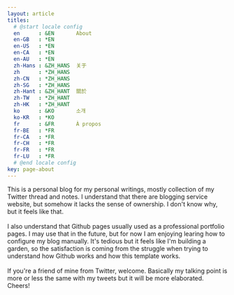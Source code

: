 ```yaml
---
layout: article
titles:
  # @start locale config
  en      : &EN       About
  en-GB   : *EN
  en-US   : *EN
  en-CA   : *EN
  en-AU   : *EN
  zh-Hans : &ZH_HANS  关于
  zh      : *ZH_HANS
  zh-CN   : *ZH_HANS
  zh-SG   : *ZH_HANS
  zh-Hant : &ZH_HANT  關於
  zh-TW   : *ZH_HANT
  zh-HK   : *ZH_HANT
  ko      : &KO       소개
  ko-KR   : *KO
  fr      : &FR       À propos
  fr-BE   : *FR
  fr-CA   : *FR
  fr-CH   : *FR
  fr-FR   : *FR
  fr-LU   : *FR
  # @end locale config
key: page-about
---
```

This is a personal blog for my personal writings, mostly collection of my Twitter thread and notes. I understand that there are blogging service website, but somehow it lacks the sense of ownership. I don't know why, but it feels like that. <br/>
<br/>
I also understand that Github pages usually used as a professional portfolio pages. I may use that in the future, but for now I am enjoying learing how to configure my blog manually. It's tedious but it feels like I'm building a garden, so the satisfaction is coming from the struggle when trying to understand how Github works and how this template works. <br/>
<br/>
If you're a friend of mine from Twitter, welcome. Basically my talking point is more or less the same with my tweets but it will be more elaborated.<br/>
Cheers!<br/>
